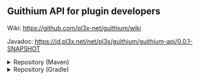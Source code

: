 ## Guithium API for plugin developers

Wiki: https://github.com/pl3x-net/guithium/wiki

Javadoc: https://jd.pl3x.net/net/pl3x/guithium/guithium-api/0.0.1-SNAPSHOT

<details>

<summary>Repository (Maven)</summary>

```xml

<project>
    <repository>
        <id>pl3x-repo</id>
        <url>https://repo.pl3x.net/public/</url>
    </repository>
    <dependency>
        <groupId>net.pl3x.guithium</groupId>
        <artifactId>guithium-api</artifactId>
        <version>0.0.1-SNAPSHOT</version>
        <scope>provided</scope>
    </dependency>
</project>
```

</details>

<details>

<summary>Repository (Gradle)</summary>

```groovy
repositories {
    maven { url = 'https://repo.pl3x.net/public/' }
}

dependencies {
    compileOnly 'net.pl3x.guithium:guithium-api:0.0.1-SNAPSHOT'
}
```

</details>
